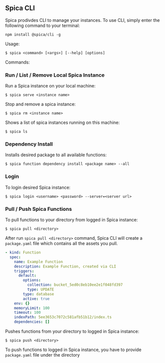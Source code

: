 ## Spica CLI

Spica prodivdes CLI to manage your instances. To use CLI, simply enter the following command to your terminal:

```shell
npm install @spica/cli -g
```

Usage:

```shell
$ spica <command> [<args>] [--help] [options]
```

Commands:

### Run / List / Remove Local Spica Instance

Run a Spica instance on your local machine:

```shell
$ spica serve <instance name>
```

Stop and remove a spica instance:

```shell
$ spica rm <instance name>
```

Shows a list of spica instances running on this machine:

```shell
$ spica ls
```

### Dependency Install

Installs desired package to all available functions:

```shell
$ spica function dependency install <package name> --all
```

### Login

To login desired Spica instance:

```shell
$ spica login <username> <password> --server=<server url>
```

### Pull / Push Spica Functions

To pull functions to your directory from logged in Spica instance:

```shell
$ spica pull <directory>
```

After run `spica pull <directory>` command, Spica CLI will create a `package.yaml` file which contains all the assets you pull.

```yaml
- kind: Function
  spec:
    name: Example Function
    description: Example Function, created via CLI
    triggers:
      default:
        options:
          collection: bucket_5ed0c8eb10ee2e1f048fd397
          type: UPDATE
        type: database
        active: true
    env: {}
    memoryLimit: 100
    timeout: 100
    indexPath: 5ee3653c7072c581afb51b12/index.ts
    dependencies: []
```

Pushes functions from your directory to logged in Spica instance:

```shell
$ spica push <directory>
```

To push functions to logged in Spica instance, you have to provide `package.yaml` file under the directory
